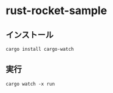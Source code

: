 # rust-rocket-sample

## インストール

```
cargo install cargo-watch
```

## 実行

```
cargo watch -x run
```
